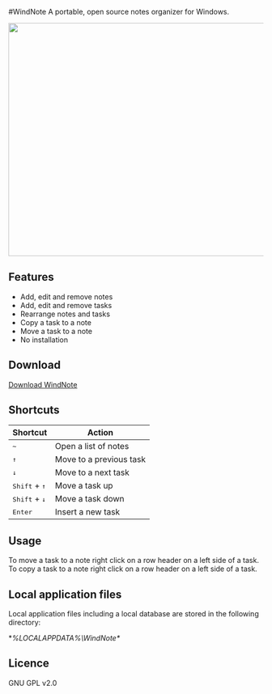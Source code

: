 #WindNote
A portable, open source notes organizer for Windows.

<p align="center">
  <img src="../master/WindNote/Screenshots/windnote_full.png" width="820" height="461">
</p>

## Features
* Add, edit and remove notes
* Add, edit and remove tasks
* Rearrange notes and tasks
* Copy a task to a note
* Move a task to a note
* No installation

## Download
<a href="https://github.com/cardsurf/WindNote/raw/master/WindNote/Exe/WindNote.exe">Download WindNote</a>

## Shortcuts
Shortcut | Action
-------- | ------
<kbd>&sim;</kbd> | Open a list of notes  
<kbd>&uarr;</kbd> | Move to a previous task  
<kbd>&darr;</kbd> | Move to a next task  
<kbd>Shift</kbd> + <kbd>&uarr;</kbd> | Move a task up  
<kbd>Shift</kbd> + <kbd>&darr;</kbd> | Move a task down  
<kbd>Enter</kbd> | Insert a new task  

## Usage
To move a task to a note right click on a row header on a left side of a task.  
To copy a task to a note right click on a row header on a left side of a task.

## Local application files
Local application files including a local database are stored in the following directory: 
    
**%LOCALAPPDATA%\WindNote\**

## Licence
GNU GPL v2.0
